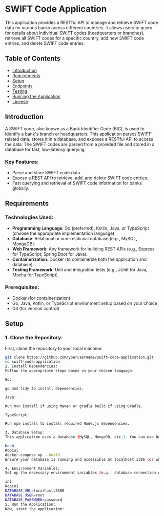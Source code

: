 # SWIFT Code Application

This application provides a RESTful API to manage and retrieve SWIFT code data for various banks across different countries. It allows users to query for details about individual SWIFT codes (headquarters or branches), retrieve all SWIFT codes for a specific country, add new SWIFT code entries, and delete SWIFT code entries.

## Table of Contents

- [Introduction](#introduction)
- [Requirements](#requirements)
- [Setup](#setup)
- [Endpoints](#endpoints)
- [Testing](#testing)
- [Running the Application](#running-the-application)
- [License](#license)

## Introduction

A SWIFT code, also known as a Bank Identifier Code (BIC), is used to identify a bank's branch or headquarters. This application parses SWIFT-related data, stores it in a database, and exposes a RESTful API to access the data. The SWIFT codes are parsed from a provided file and stored in a database for fast, low-latency querying.

### Key Features:
- Parse and store SWIFT code data.
- Expose a REST API to retrieve, add, and delete SWIFT code entries.
- Fast querying and retrieval of SWIFT code information for banks globally.

## Requirements

### Technologies Used:
- **Programming Language**: Go (preferred), Kotlin, Java, or TypeScript (choose the appropriate implementation language).
- **Database**: Relational or non-relational database (e.g., MySQL, MongoDB).
- **Web Framework**: Any framework for building REST APIs (e.g., Express for TypeScript, Spring Boot for Java).
- **Containerization**: Docker (to containerize both the application and database).
- **Testing Framework**: Unit and integration tests (e.g., JUnit for Java, Mocha for TypeScript).

### Prerequisites:
- Docker (for containerization)
- Go, Java, Kotlin, or TypeScript environment setup based on your choice
- Git (for version control)

## Setup

### 1. Clone the Repository:
First, clone the repository to your local machine:

```bash
git clone https://github.com/yourusername/swift-code-application.git
cd swift-code-application
2. Install Dependencies:
Follow the appropriate steps based on your chosen language:

Go:

go mod tidy to install dependencies.

Java:

Run mvn install if using Maven or gradle build if using Gradle.

TypeScript:

Run npm install to install required Node.js dependencies.

3. Database Setup:
This application uses a database (MySQL, MongoDB, etc.). You can use Docker to containerize both the application and database.

bash
Kopiuj
docker-compose up --build
Ensure your database is running and accessible at localhost:3306 (or whatever the Docker container exposes).

4. Environment Variables:
Set up the necessary environment variables (e.g., database connection details) in .env:

ini
Kopiuj
DATABASE_URL=localhost:3306
DATABASE_USER=root
DATABASE_PASSWORD=password
5. Run the Application:
Now, start the application:
